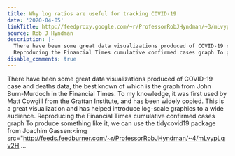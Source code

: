 ```yaml
---
title: Why log ratios are useful for tracking COVID-19
date: '2020-04-05'
linkTitle: http://feedproxy.google.com/~r/ProfessorRobJHyndman/~3/mLvypLqv2H8/
source: Rob J Hyndman
description: |-
  There have been some great data visualizations produced of COVID-19 case and deaths data, the best known of which is the graph from John Burn-Murdoch in the Financial Times. To my knowledge, it was first used by Matt Cowgill from the Grattan Institute, and has been widely copied. This is a great visualization and has helped introduce log-scale graphics to a wide audience.
  Reproducing the Financial Times cumulative confirmed cases graph To produce something like it, we can use the tidycovid19 package from Joachim Gassen:<img src="http://feeds.feedburner.com/~r/ProfessorRobJHyndman/~4/mLvypLqv2H ...
disable_comments: true
---
```

There have been some great data visualizations produced of COVID-19 case and deaths data, the best known of which is the graph from John Burn-Murdoch in the Financial Times. To my knowledge, it was first used by Matt Cowgill from the Grattan Institute, and has been widely copied. This is a great visualization and has helped introduce log-scale graphics to a wide audience.
Reproducing the Financial Times cumulative confirmed cases graph To produce something like it, we can use the tidycovid19 package from Joachim Gassen:<img src="http://feeds.feedburner.com/~r/ProfessorRobJHyndman/~4/mLvypLqv2H ...